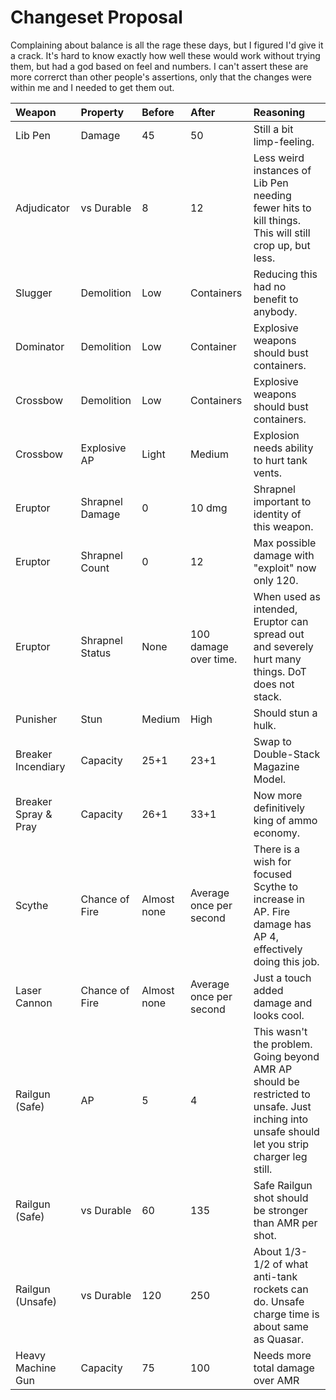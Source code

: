 # Changeset Proposal

Complaining about balance is all the rage these days, but I figured I'd give it a crack. It's hard to know exactly how well these would work without trying them, but had a god based on feel and numbers. I can't assert these are more correrct than other people's assertions, only that the changes were within me and I needed to get them out.

|Weapon|Property|Before|After|Reasoning|
|:-|:-|:-|:-|:-|
|Lib Pen|Damage|45|50|Still a bit limp-feeling.|
|Adjudicator|vs Durable|8|12|Less weird instances of Lib Pen needing fewer hits to kill things. This will still crop up, but less.|
|Slugger|Demolition|Low|Containers|Reducing this had no benefit to anybody.|
|Dominator|Demolition|Low|Container|Explosive weapons should bust containers.|
|Crossbow|Demolition|Low|Containers|Explosive weapons should bust containers.|
|Crossbow|Explosive AP|Light|Medium|Explosion needs ability to hurt tank vents.|
|Eruptor|Shrapnel Damage|0|10 dmg|Shrapnel important to identity of this weapon.|
|Eruptor|Shrapnel Count|0|12|Max possible damage with "exploit" now only 120.|
|Eruptor|Shrapnel Status|None|100 damage over time.|When used as intended, Eruptor can spread out and severely hurt many things. DoT does not stack.|
|Punisher|Stun|Medium|High|Should stun a hulk.|
|Breaker Incendiary|Capacity|25+1|23+1|Swap to Double-Stack Magazine Model.|
|Breaker Spray & Pray|Capacity|26+1|33+1|Now more definitively king of ammo economy.|
|Scythe|Chance of Fire|Almost none|Average once per second|There is a wish for focused Scythe to increase in AP. Fire damage has AP 4, effectively doing this job.|
|Laser Cannon|Chance of Fire|Almost none|Average once per second|Just a touch added damage and looks cool.|
|Railgun (Safe)|AP|5|4|This wasn't the problem. Going beyond AMR AP should be restricted to unsafe. Just inching into unsafe should let you strip charger leg still.|
|Railgun (Safe)|vs Durable|60|135|Safe Railgun shot should be stronger than AMR per shot.|
|Railgun (Unsafe)|vs Durable|120|250|About 1/3-1/2 of what anti-tank rockets can do. Unsafe charge time is about same as Quasar.|
|Heavy Machine Gun|Capacity|75|100|Needs more total damage over AMR|
